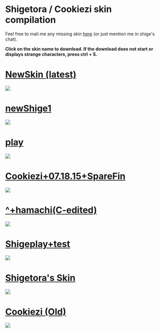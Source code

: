 # Shigetora / Cookiezi skin compilation
Feel free to mail me any missing skin [here](mailto:lolisamurai@tfwno.gf) (or just mention me in shige's chat).

**Click on the skin name to download. If the download does not start or displays strange characters, press ctrl + S.**

# [NewSkin (latest)](http://dare.moe/f/4z)
![](http://hnng.moe/f/3xP)

# [newShige1](http://dare.moe/f/4y)
![](http://hnng.moe/f/3xO)

# [play](http://hnng.moe/f/3xp)
![](http://www.hnng.moe/f/3xo)

# [Cookiezi+07.18.15+SpareFin](http://hnng.moe/f/3xa)
![](http://hnng.moe/f/3xZ)

# [^+hamachi(C-edited)](http://hnng.moe/f/3xT)
![](http://hnng.moe/f/3xS)

# [Shigeplay+test](http://hnng.moe/f/3xY)
![](http://www.hnng.moe/f/3xU)

# [Shigetora's Skin](http://hnng.moe/f/3xt)
![](http://hnng.moe/f/3xu)

# [Cookiezi (Old)](http://hnng.moe/f/3xR)
![](http://hnng.moe/f/3xQ)
